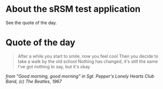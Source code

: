 # About the sRSM test application
See the quote of the day.

# Quote of the day
> After a while you start to smile, now you feel cool
> Then you decide to take a walk by the old school
> Nothing has changed, it's still the same
> I've got nothing to say, but it's okay

*from "Good morning, good morning" in Sgt. Pepper's Lonely Hearts Club Band, (c) The Beatles, 1967*
